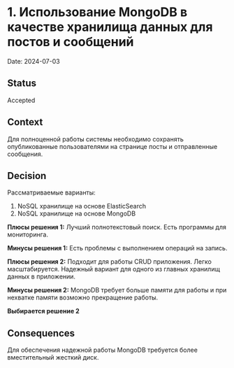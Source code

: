 # 1. Использование MongoDB в качестве хранилища данных для постов и сообщений

Date: 2024-07-03

## Status

Accepted


## Context

Для полноценной работы системы необходимо сохранять опубликованные пользователями на странице посты и отправленные сообщения.

## Decision

Рассматриваемые варианты:
1. NoSQL хранилище на основе ElasticSearch
2. NoSQL хранилище на основе MongoDB

**Плюсы решения 1:**
Лучший полнотекстовый поиск. Есть программы для мониторинга.

**Минусы решения 1:**
Есть проблемы с выполнением операций на запись. 

**Плюсы решения 2:**
Подходит для работы CRUD приложения. Легко масштабируется. Надежный вариант для одного из главных хранилищ данных в приложении.

**Минусы решения 2:**
MongoDB требует больше памяти для работы и при нехватке памяти возможно прекращение работы.    

**Выбирается решение 2**

## Consequences
Для обеспечения надежной работы MongoDB требуется более вместительный жесткий диск.